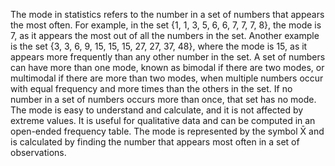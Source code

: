The mode in statistics refers to the number in a set of numbers that appears the most often. For example, in the set {1, 1, 3, 5, 6, 6, 7, 7, 7, 8}, the mode is 7, as it appears the most out of all the numbers in the set. Another example is the set {3, 3, 6, 9, 15, 15, 15, 27, 27, 37, 48}, where the mode is 15, as it appears more frequently than any other number in the set. A set of numbers can have more than one mode, known as bimodal if there are two modes, or multimodal if there are more than two modes, when multiple numbers occur with equal frequency and more times than the others in the set. If no number in a set of numbers occurs more than once, that set has no mode. The mode is easy to understand and calculate, and it is not affected by extreme values. It is useful for qualitative data and can be computed in an open-ended frequency table. The mode is represented by the symbol X̄ and is calculated by finding the number that appears most often in a set of observations.
